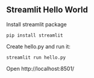 ## Streamlit Hello World

Install streamlit package

```
pip install streamlit    
```

Create hello.py and run it:

```
streamlit run hello.py
```

Open http://localhost:8501/
